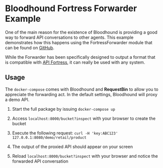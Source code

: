 # Bloodhound Fortress Forwarder Example

One of the main reason for the existence of Bloodhound is providing a good way to forward API conversations to other agents.
This example demonstrates how this happens using the FortressForwarder module that can be found on [GitHub](https://github.com/apifortress/bloodhound-modules/tree/master/fortress-forwarder).

While the Forwarder has been specifically designed to output a format that is compatible with [API Fortress](https://apifortress.com),
it can really be used with any system.

## Usage

The `docker-compose` comes with Bloodhound and **RequestBin** to allow you to appreciate the forwarding act.
In the default settings, Bloodhound will proxy a demo API.

1. Start the full package by issuing `docker-compose up`

2. Access `localhost:8000/bucket?inspect` with your browser to create the bucket

3. Execute the following request: `curl -H 'key:ABC123' 127.0.0.1:8080/demo/retail/product`

4. The output of the proxied API should appear on your screen

5. Reload `localhost:8000/bucket?inspect` with your browser and notice the forwarded API conversation
